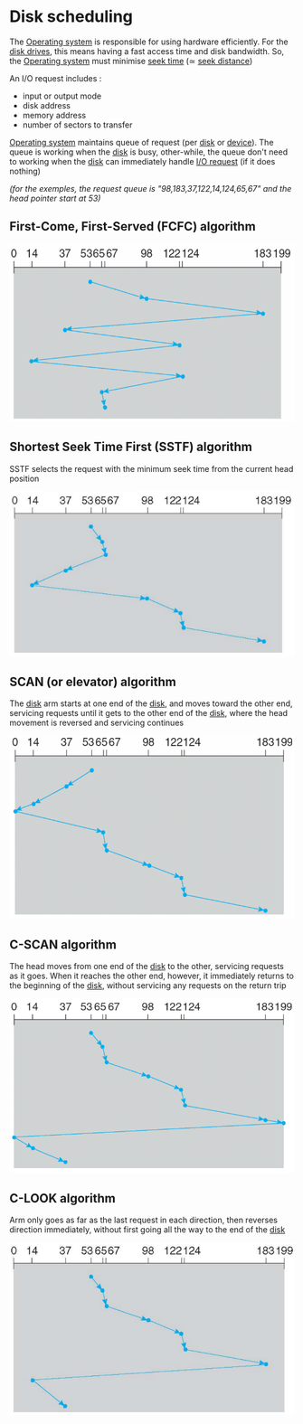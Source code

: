 # Disk scheduling

The [Operating system](../Operating%20system.md) is responsible for using hardware efficiently. For the [disk drives](../Magnetic%20disks.md), this means having a fast access time and disk bandwidth. So, the [Operating system](../Operating%20system.md) must minimise [seek time](../Magnetic%20disks.md) ($\simeq$ [seek distance](../Magnetic%20disks.md))

An I/O request includes :

- input or output mode
- disk address
- memory address
- number of sectors to transfer

[Operating system](../Operating%20system.md) maintains queue of request (per [disk](../Magnetic%20disks.md) or [device](../I%20O%20devices.md)). The queue is working when the [disk](../Magnetic%20disks.md) is busy, other-while, the queue don't need to working when the [disk](../Magnetic%20disks.md) can immediately handle [I/O request](../I%20O%20devices.md) (if it does nothing) 

_(for the exemples, the request queue is "98,183,37,122,14,124,65,67" and the head pointer start at 53)_

## First-Come, First-Served (FCFC) algorithm

![](attachments/Pasted%20image%2020230613181811.png)

## Shortest Seek Time First (SSTF) algorithm

SSTF selects the request with the minimum seek time from the current head position

![](attachments/Pasted%20image%2020230613181942.png)

## SCAN (or elevator) algorithm

The [disk](../Magnetic%20disks.md) arm starts at one end of the [disk](../Magnetic%20disks.md), and moves toward the other end, servicing requests until it gets to the other end of the [disk](../Magnetic%20disks.md), where the head movement is reversed and servicing continues

![](attachments/Pasted%20image%2020230613182129.png)

## C-SCAN algorithm

The head moves from one end of the [disk](../Magnetic%20disks.md) to the other, servicing requests as it goes. When it reaches the other end, however, it immediately returns to the beginning of the [disk](../Magnetic%20disks.md), without servicing any requests on the return trip

![](attachments/Pasted%20image%2020230613182409.png)

## C-LOOK algorithm

Arm only goes as far as the last request in each direction, then reverses direction immediately, without first going all the way to the end of the [disk](../Magnetic%20disks.md)

![](attachments/Pasted%20image%2020230613182422.png)
